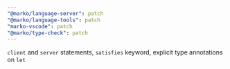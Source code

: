 ```yaml
---
"@marko/language-server": patch
"@marko/language-tools": patch
"marko-vscode": patch
"@marko/type-check": patch
---
```


`client` and `server` statements, `satisfies` keyword, explicit type annotations on `let`
